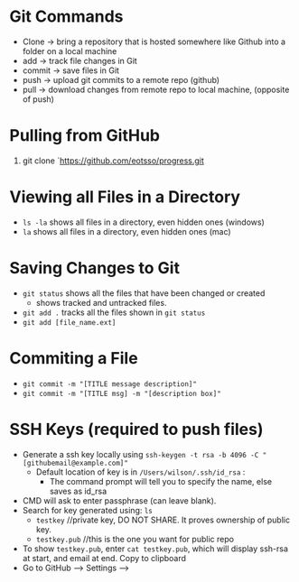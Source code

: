# Git Commands
- Clone -> bring a repository that is hosted somewhere like Github into a folder on a local machine
- add -> track file changes in Git
- commit -> save files in Git
- push -> upload git commits to a remote repo (github)
- pull -> download changes from remote repo to local machine, (opposite of push)

# Pulling from GitHub
1. git clone `https://github.com/eotsso/progress.git 

# Viewing all Files in a Directory
- `ls -la` shows all files in a directory, even hidden ones (windows)
- `la` shows all files in a directory, even hidden ones (mac)

# Saving Changes to Git
-  `git status` shows all the files that have been changed or created
	- shows tracked and untracked files. 	
- `git add .` tracks all the files shown in `git status`
- `git add [file_name.ext]`

# Commiting a File
- `git commit -m "[TITLE message description]"`
- `git commit -m "[TITLE msg] -m "[description box]"` 

# SSH Keys (required to push files)
- Generate a ssh key locally using `ssh-keygen -t rsa -b 4096 -C "[githubemail@example.com]"`
	- Default location of key is in `/Users/wilson/.ssh/id_rsa` : 
		- The command prompt will tell you to specify the name, else saves as id_rsa
- CMD will ask to enter passphrase (can leave blank).
- Search for key generated using: `ls `
	- `testkey` //private key, DO NOT SHARE. It proves ownership of public key. 
	- `testkey.pub` //this is the one you want for public repo
- To show `testkey.pub`, enter `cat testkey.pub`, which will display ssh-rsa at start, and email at end. Copy to clipboard
- Go to GitHub --> Settings --> 
